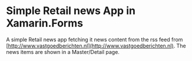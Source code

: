 # Simple Retail news App in Xamarin.Forms

A simple Retail news app fetching it news content from the rss feed from [http://www.vastgoedberichten.nl](http://www.vastgoedberichten.nl).
The news items are shown in a Master/Detail page.
